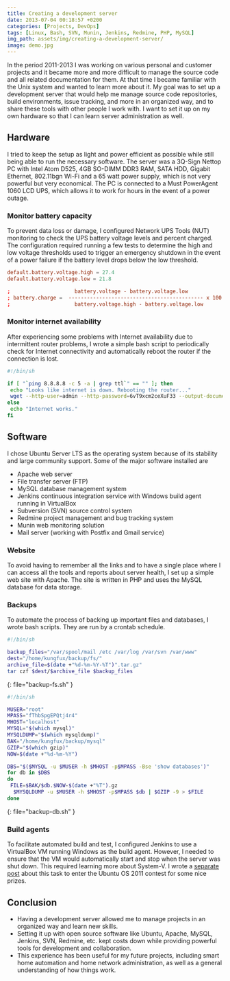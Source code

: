 ```yaml
---
title: Creating a development server
date: 2013-07-04 00:18:57 +0200
categories: [Projects, DevOps]
tags: [Linux, Bash, SVN, Munin, Jenkins, Redmine, PHP, MySQL]
img_path: assets/img/creating-a-development-server/
image: demo.jpg
---
```


In the period 2011-2013 I was working on various personal and customer projects and it became more and more difficult to manage the source code and all related documentation for them. At that time I became familiar with the Unix system and wanted to learn more about it. My goal was to set up a development server that would help me manage source code repositories, build environments, issue tracking, and more in an organized way, and to share these tools with other people I work with. I want to set it up on my own hardware so that I can learn server administration as well.

## Hardware
I tried to keep the setup as light and power efficient as possible while still being able to run the necessary software. The server was a 3Q-Sign Nettop PC with Intel Atom D525, 4GB SO-DIMM DDR3 RAM, SATA HDD, Gigabit Ethernet, 802.11bgn Wi-Fi and a 65 watt power supply, which is not very powerful but very economical. The PC is connected to a Must PowerAgent 1060 LCD UPS, which allows it to work for hours in the event of a power outage.

### Monitor battery capacity
To prevent data loss or damage, I configured Network UPS Tools (NUT) monitoring to check the UPS battery voltage levels and percent charged. The configuration required running a few tests to determine the high and low voltage thresholds used to trigger an emergency shutdown in the event of a power failure if the battery level drops below the low threshold.

```conf
default.battery.voltage.high = 27.4
default.battery.voltage.low = 21.8

;                     battery.voltage - battery.voltage.low
; battery.charge =  -------------------------------------------- x 100 %
;                     battery.voltage.high - battery.voltage.low
```

### Monitor internet availability
After experiencing some problems with Internet availability due to intermittent router problems, I wrote a simple bash script to periodically check for Internet connectivity and automatically reboot the router if the connection is lost.

```bash
#!/bin/sh

if [ "`ping 8.8.8.8 -c 5 -a | grep ttl`" == "" ]; then
 echo "Looks like internet is down. Rebooting the router..."
 wget --http-user=admin --http-password=6vT9xcm2ceXuF33 --output-document=/dev/null http://192.168.1.1/rebootinfo.cgi
else
 echo "Internet works."
fi
```

## Software
I chose Ubuntu Server LTS as the operating system because of its stability and large community support. Some of the major software installed are
- Apache web server
- File transfer server (FTP)
- MySQL database management system
- Jenkins continuous integration service with Windows build agent running in VirtualBox
- Subversion (SVN) source control system
- Redmine project management and bug tracking system
- Munin web monitoring solution
- Mail server (working with Postfix and Gmail service)

### Website
To avoid having to remember all the links and to have a single place where I can access all the tools and reports about server health, I set up a simple web site with Apache. The site is written in PHP and uses the MySQL database for data storage.

### Backups
To automate the process of backing up important files and databases, I wrote bash scripts. They are run by a crontab schedule.

```bash
#!/bin/sh

backup_files="/var/spool/mail /etc /var/log /var/svn /var/www"
dest="/home/kungfux/backup/fs/"
archive_file=$(date +"%d-%m-%Y-%T")".tar.gz"
tar czf $dest/$archive_file $backup_files
```
{: file="backup-fs.sh" }

```bash
#!/bin/sh

MUSER="root"
MPASS="fThbSpgEPQtj4r4"
MHOST="localhost"
MYSQL="$(which mysql)"
MYSQLDUMP="$(which mysqldump)"
BAK="/home/kungfux/backup/mysql"
GZIP="$(which gzip)"
NOW=$(date +"%d-%m-%Y")

DBS="$($MYSQL -u $MUSER -h $MHOST -p$MPASS -Bse 'show databases')"
for db in $DBS
do
 FILE=$BAK/$db.$NOW-$(date +"%T").gz
  $MYSQLDUMP -u $MUSER -h $MHOST -p$MPASS $db | $GZIP -9 > $FILE
done
```
{: file="backup-db.sh" }

### Build agents
To facilitate automated build and test, I configured Jenkins to use a VirtualBox VM running Windows as the build agent. However, I needed to ensure that the VM would automatically start and stop when the server was shut down. This required learning more about System-V. I wrote a [separate post](https://open-life.org/blog/1862.html) about this task to enter the Ubuntu OS 2011 contest for some nice prizes.

## Conclusion
- Having a development server allowed me to manage projects in an organized way and learn new skills.
- Setting it up with open source software like Ubuntu, Apache, MySQL, Jenkins, SVN, Redmine, etc. kept costs down while providing powerful tools for development and collaboration.
- This experience has been useful for my future projects, including smart home automation and home network administration, as well as a general understanding of how things work.
